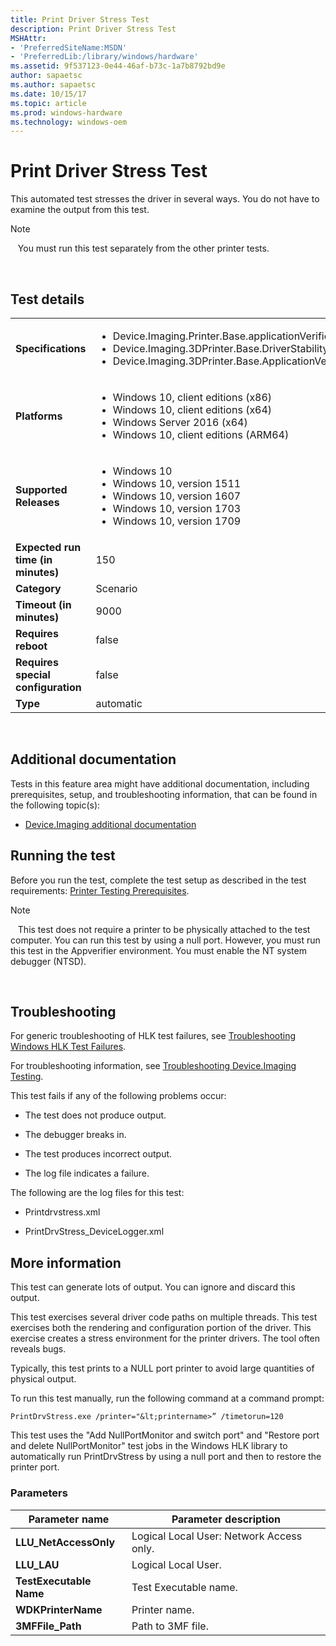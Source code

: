 ```yaml
---
title: Print Driver Stress Test
description: Print Driver Stress Test
MSHAttr:
- 'PreferredSiteName:MSDN'
- 'PreferredLib:/library/windows/hardware'
ms.assetid: 9f537123-0e44-46af-b73c-1a7b8792bd9e
author: sapaetsc
ms.author: sapaetsc
ms.date: 10/15/17
ms.topic: article
ms.prod: windows-hardware
ms.technology: windows-oem
---
```


# <span id="p_hlk_test.84f54ad9-f24e-486d-9300-ce8859e0d151"></span>Print Driver Stress Test


This automated test stresses the driver in several ways. You do not have to examine the output from this test.

>[!NOTE]
>  
You must run this test separately from the other printer tests.

 

## Test details
|||
|---|---|
| **Specifications**  | <ul><li>Device.Imaging.Printer.Base.applicationVerifier</li><li>Device.Imaging.3DPrinter.Base.DriverStability</li><li>Device.Imaging.3DPrinter.Base.ApplicationVerifier</li></ul> |  
| **Platforms**   | <ul><li>Windows 10, client editions (x86)</li><li>Windows 10, client editions (x64)</li><li>Windows Server 2016 (x64)</li><li>Windows 10, client editions (ARM64)</li></ul> |
| **Supported Releases** | <ul><li>Windows 10</li><li>Windows 10, version 1511</li><li>Windows 10, version 1607</li><li>Windows 10, version 1703</li><li>Windows 10, version 1709</li></ul> |
|**Expected run time (in minutes)**| 150 |
|**Category**| Scenario |
|**Timeout (in minutes)**| 9000 |
|**Requires reboot**| false |
|**Requires special configuration**| false |
|**Type**| automatic |

 

## <span id="Additional_documentation"></span><span id="additional_documentation"></span><span id="ADDITIONAL_DOCUMENTATION"></span>Additional documentation


Tests in this feature area might have additional documentation, including prerequisites, setup, and troubleshooting information, that can be found in the following topic(s):

-   [Device.Imaging additional documentation](device-imaging-additional-documentation.md)

## <span id="Running_the_test"></span><span id="running_the_test"></span><span id="RUNNING_THE_TEST"></span>Running the test


Before you run the test, complete the test setup as described in the test requirements: [Printer Testing Prerequisites](printer-testing-prerequisites.md).

>[!NOTE]
>  
This test does not require a printer to be physically attached to the test computer. You can run this test by using a null port. However, you must run this test in the Appverifier environment. You must enable the NT system debugger (NTSD).

 

## <span id="Troubleshooting"></span><span id="troubleshooting"></span><span id="TROUBLESHOOTING"></span>Troubleshooting


For generic troubleshooting of HLK test failures, see [Troubleshooting Windows HLK Test Failures](..\user\troubleshooting-windows-hlk-test-failures.md).

For troubleshooting information, see [Troubleshooting Device.Imaging Testing](troubleshooting-deviceimaging-testing.md).

This test fails if any of the following problems occur:

-   The test does not produce output.

-   The debugger breaks in.

-   The test produces incorrect output.

-   The log file indicates a failure.

The following are the log files for this test:

-   Printdrvstress.xml

-   PrintDrvStress\_DeviceLogger.xml

## <span id="More_information"></span><span id="more_information"></span><span id="MORE_INFORMATION"></span>More information


This test can generate lots of output. You can ignore and discard this output.

This test exercises several driver code paths on multiple threads. This test exercises both the rendering and configuration portion of the driver. This exercise creates a stress environment for the printer drivers. The tool often reveals bugs.

Typically, this test prints to a NULL port printer to avoid large quantities of physical output.

To run this test manually, run the following command at a command prompt:

`PrintDrvStress.exe /printer="&lt;printername>” /timetorun=120`

This test uses the "Add NullPortMonitor and switch port" and "Restore port and delete NullPortMonitor" test jobs in the Windows HLK library to automatically run PrintDrvStress by using a null port and then to restore the printer port.

### <span id="Parameters"></span><span id="parameters"></span><span id="PARAMETERS"></span>Parameters

| Parameter name          | Parameter description                    |
|-------------------------|------------------------------------------|
| **LLU\_NetAccessOnly**  | Logical Local User: Network Access only. |
| **LLU\_LAU**            | Logical Local User.                      |
| **TestExecutable Name** | Test Executable name.                    |
| **WDKPrinterName**      | Printer name.                            |
| **3MFFile\_Path**       | Path to 3MF file.                        |

 

 

 






